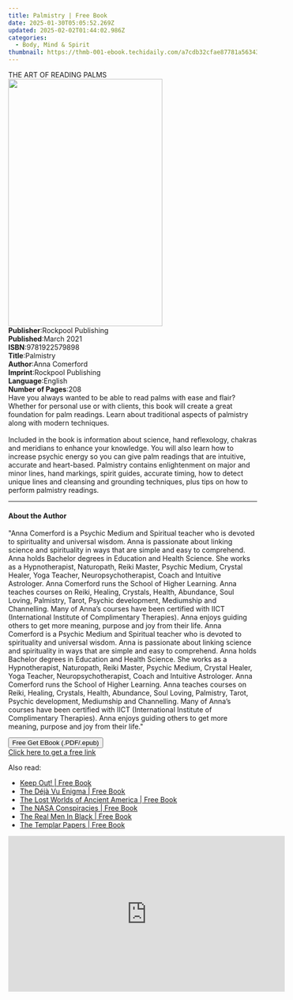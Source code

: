 ```yaml
---
title: Palmistry | Free Book
date: 2025-01-30T05:05:52.269Z
updated: 2025-02-02T01:44:02.986Z
categories:
  - Body, Mind & Spirit
thumbnail: https://thmb-001-ebook.techidaily.com/a7cdb32cfae87781a56343fa7151f75adca82e5df9b68396827dcd54eef7ea54.jpg
---
```

<main id="book-container">
  <div class="flex flex-col">
    <div class="book-brief flex-1 py-6 px-4 sm:p-6 md:py-10 md:px-8">
      <!-- brief-->
      <div class="book-brief-main">THE ART OF READING PALMS</div>
    </div>
    <div
      class="book-meta-info flex-1 grid gap-4 col-start-1 col-end-3 row-start-1 sm:mb-6 sm:grid-cols-4 lg:gap-6 lg:col-start-2 lg:row-end-6 lg:row-span-6 lg:mb-0"
    >
      <div
        class="book-meta-info-left place-content-center mt-4 p-4 text-sm leading-6 col-start-2 col-span-2 dark:text-slate-400"
      >
        <img
          class="w-full h-500 object-cover rounded-lg sm:h-255 sm:col-span-2 lg:col-span-full"
          src="https://img-001-ebook.techidaily.com/b7557d9899edce4b39e4ab4af2c67117eea476336a49b76e1381b50938e859a0.jpg"
          alt=""
          width="312"
          height="500"
        />
      </div>
      <div
        class="book-meta-info-right mt-2 col-start-1 row-start-2 col-span-3 self-center"
      >
        <!-- meta data  -->
        <div class="flex flex-col px-4 md:px-8">
          <div class="flex-1">
            <strong>Publisher</strong>:<span class="px-2"
              >Rockpool Publishing</span
            >
          </div>
          <div class="flex-1">
            <strong>Published</strong>:<span class="px-2">March 2021</span>
          </div>
          <div class="flex-1">
            <strong>ISBN</strong>:<span class="px-2">9781922579898</span>
          </div>
          <div class="flex-1">
            <strong>Title</strong>:<span class="px-2">Palmistry</span>
          </div>
          <div class="flex-1">
            <strong>Author</strong>:<span class="px-2">Anna Comerford</span>
          </div>
          <div class="flex-1">
            <strong>Imprint</strong>:<span class="px-2"
              >Rockpool Publishing</span
            >
          </div>
          <div class="flex-1">
            <strong>Language</strong>:<span class="px-2">English</span>
          </div>
          <div class="flex-1">
            <strong>Number of Pages</strong>:<span class="px-2">208</span>
          </div>
        </div>
      </div>
    </div>
    <div class="book-description flex-1 py-6 px-4 sm:p-6 md:py-10 md:px-8">
      <div class="book-description-main">
        <div accordion-content="" id="description">
          Have you always wanted to be able to read palms with ease and flair?
          Whether for personal use or with clients, this book will create a
          great foundation for palm readings. Learn about traditional aspects of
          palmistry along with modern techniques.<br />
          <br />
          Included in the book is information about science, hand reflexology,
          chakras and meridians to enhance your knowledge. You will also learn
          how to increase psychic energy so you can give palm readings that are
          intuitive, accurate and heart-based. Palmistry contains enlightenment
          on major and minor lines, hand markings, spirit guides, accurate
          timing, how to detect unique lines and cleansing and grounding
          techniques, plus tips on how to perform palmistry readings.
        </div>
      </div>
    </div>
    <div class="book-excerpts flex-1 py-6 px-4 sm:p-6 md:py-10 md:px-8">
      <!-- excerpts-->
      <div class="book-excerpts-main">
        <hr />
        <h4 class="placeholder placeholder-heading">
          <span>About the Author</span>
        </h4>
        <p>
          "Anna Comerford is a Psychic Medium and Spiritual teacher who is
          devoted to spirituality and universal wisdom. Anna is passionate about
          linking science and spirituality in ways that are simple and easy to
          comprehend. Anna holds Bachelor degrees in Education and Health
          Science. She works as a Hypnotherapist, Naturopath, Reiki Master,
          Psychic Medium, Crystal Healer, Yoga Teacher, Neuropsychotherapist,
          Coach and Intuitive Astrologer. Anna Comerford runs the School of
          Higher Learning. Anna teaches courses on Reiki, Healing, Crystals,
          Health, Abundance, Soul Loving, Palmistry, Tarot, Psychic development,
          Mediumship and Channelling. Many of Anna’s courses have been certified
          with IICT (International Institute of Complimentary Therapies). Anna
          enjoys guiding others to get more meaning, purpose and joy from their
          life. Anna Comerford is a Psychic Medium and Spiritual teacher who is
          devoted to spirituality and universal wisdom. Anna is passionate about
          linking science and spirituality in ways that are simple and easy to
          comprehend. Anna holds Bachelor degrees in Education and Health
          Science. She works as a Hypnotherapist, Naturopath, Reiki Master,
          Psychic Medium, Crystal Healer, Yoga Teacher, Neuropsychotherapist,
          Coach and Intuitive Astrologer. Anna Comerford runs the School of
          Higher Learning. Anna teaches courses on Reiki, Healing, Crystals,
          Health, Abundance, Soul Loving, Palmistry, Tarot, Psychic development,
          Mediumship and Channelling. Many of Anna’s courses have been certified
          with IICT (International Institute of Complimentary Therapies). Anna
          enjoys guiding others to get more meaning, purpose and joy from their
          life."
        </p>
      </div>
    </div>
    <div
      class="book-about-author flex-1 py-6 px-4 sm:p-6 md:py-10 md:px-8"
    ></div>
    <div class="book-free-get flex-1 py-6 px-4 sm:p-6 md:py-10 md:px-8">
      <button
        id="btn-free-get"
        class="bg-blue-500 hover:bg-blue-700 text-white font-bold py-2 px-4 rounded"
      >
        Free Get EBook (.PDF/.epub)
      </button>
      <div id="countdown-display" class="px-2 text-lg mt-2"></div>
      <a
        id="free-link"
        class="hidden bg-blue-500 hover:bg-blue-700 text-white font-bold py-2 px-4 rounded"
        href="https://www.ebooks.com/en-us/book/211372493/palmistry/anna-comerford/"
        target="_blank"
        >Click here to get a free link</a
      >
    </div>
    <script>
      let countdownTime = 0;
      let countdownInterval = null;
      document
        .getElementById('btn-free-get')
        .addEventListener('click', startCountdown);
      function startCountdown() {
        countdownTime = new Date().getTime() + 60000 * 3;
        countdownInterval = setInterval(updateCountdown, 1000);
        document.getElementById('btn-free-get').disabled = true;
        document
          .getElementById('btn-free-get')
          .classList.add('bg-gray-500', 'cursor-not-allowed');
      }
      function updateCountdown() {
        let currentTime = new Date().getTime();
        let timeLeft = countdownTime - currentTime;
        let secondsLeft = Math.floor(timeLeft / 1000);
        document.getElementById('countdown-display').innerHTML =
          `Remaining time: ${secondsLeft} seconds.`;
        if (secondsLeft <= 0) {
          clearInterval(countdownInterval);
          document.getElementById('btn-free-get').classList.add('hidden');
          document.getElementById('free-link').classList.remove('hidden');
          document.getElementById('countdown-display').innerHTML = '';
        }
      }
    </script>
  </div>
</main>

<ins class="adsbygoogle"
      style="display:block"
      data-ad-client="ca-pub-7571918770474297"
      data-ad-slot="8358498916"
      data-ad-format="auto"
      data-full-width-responsive="true"></ins>
    

<span class="atpl-alsoreadstyle">Also read:</span>
<div><ul>
<li><a href="https://novels-ebooks.techidaily.com/210877114-9781601636423-keep-out/"><u>Keep Out! | Free Book</u></a></li>
<li><a href="https://novels-ebooks.techidaily.com/210877121-9781601637307-the-deja-vu-enigma/"><u>The Déjà Vu Enigma | Free Book</u></a></li>
<li><a href="https://novels-ebooks.techidaily.com/210877107-9781601636140-the-lost-worlds-of-ancient-america/"><u>The Lost Worlds of Ancient America | Free Book</u></a></li>
<li><a href="https://novels-ebooks.techidaily.com/210877117-9781601636799-the-nasa-conspiracies/"><u>The NASA Conspiracies | Free Book</u></a></li>
<li><a href="https://novels-ebooks.techidaily.com/210877119-9781601636690-the-real-men-in-black/"><u>The Real Men In Black | Free Book</u></a></li>
<li><a href="https://novels-ebooks.techidaily.com/210877122-9781601636942-the-templar-papers/"><u>The Templar Papers | Free Book</u></a></li>
</ul></div>

<!-- affiliate ads begin -->
<iframe width="560" height="315" src="https://www.youtube.com/embed/_1g4U13PBk0?si=xJLJtlc4hKBTBH8M" title="YouTube video player" frameborder="0" allow="accelerometer; autoplay; clipboard-write; encrypted-media; gyroscope; picture-in-picture; web-share" referrerpolicy="strict-origin-when-cross-origin" allowfullscreen></iframe>
<!-- affiliate ads end -->

